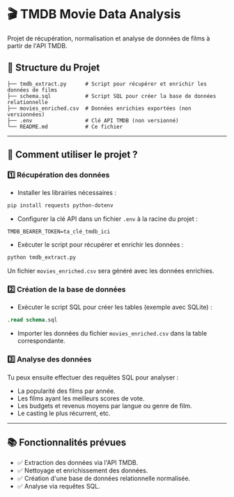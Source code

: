 # 🎬 TMDB Movie Data Analysis

Projet de récupération, normalisation et analyse de données de films à partir de l'API TMDB.

## 📂 Structure du Projet

```
├── tmdb_extract.py      # Script pour récupérer et enrichir les données de films  
├── schema.sql           # Script SQL pour créer la base de données relationnelle  
├── movies_enriched.csv  # Données enrichies exportées (non versionnées)  
├── .env                 # Clé API TMDB (non versionné)  
└── README.md            # Ce fichier  
```

---

## 🚀 Comment utiliser le projet ?

### 1️⃣ Récupération des données

- Installer les librairies nécessaires :

```bash
pip install requests python-dotenv
```

- Configurer la clé API dans un fichier `.env` à la racine du projet :

```env
TMDB_BEARER_TOKEN=ta_clé_tmdb_ici
```

- Exécuter le script pour récupérer et enrichir les données :

```bash
python tmdb_extract.py
```

Un fichier `movies_enriched.csv` sera généré avec les données enrichies.

### 2️⃣ Création de la base de données

- Exécuter le script SQL pour créer les tables (exemple avec SQLite) :

```sql
.read schema.sql
```

- Importer les données du fichier `movies_enriched.csv` dans la table correspondante.

### 3️⃣ Analyse des données

Tu peux ensuite effectuer des requêtes SQL pour analyser :
- La popularité des films par année.
- Les films ayant les meilleurs scores de vote.
- Les budgets et revenus moyens par langue ou genre de film.
- Le casting le plus récurrent, etc.

---

## 📚 Fonctionnalités prévues

- ✅ Extraction des données via l'API TMDB.  
- ✅ Nettoyage et enrichissement des données.  
- ✅ Création d'une base de données relationnelle normalisée.  
- ✅ Analyse via requêtes SQL.  
